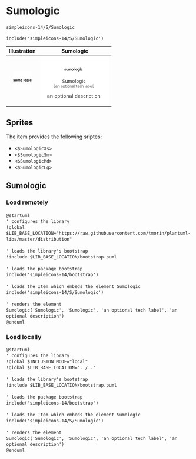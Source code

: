 # Sumologic


```text
simpleicons-14/S/Sumologic
```

```text
include('simpleicons-14/S/Sumologic')
```



| Illustration | Sumologic |
| :---: | :---: |
| ![illustration for Illustration](../../simpleicons-14/S/Sumologic.png) | ![illustration for Sumologic](../../simpleicons-14/S/Sumologic.Local.png) |



## Sprites
The item provides the following sriptes:

- `<$SumologicXs>`
- `<$SumologicSm>`
- `<$SumologicMd>`
- `<$SumologicLg>`





## Sumologic

### Load remotely
```plantuml
@startuml
' configures the library
!global $LIB_BASE_LOCATION="https://raw.githubusercontent.com/tmorin/plantuml-libs/master/distribution"

' loads the library's bootstrap
!include $LIB_BASE_LOCATION/bootstrap.puml

' loads the package bootstrap
include('simpleicons-14/bootstrap')

' loads the Item which embeds the element Sumologic
include('simpleicons-14/S/Sumologic')

' renders the element
Sumologic('Sumologic', 'Sumologic', 'an optional tech label', 'an optional description')
@enduml
```

### Load locally
```plantuml
@startuml
' configures the library
!global $INCLUSION_MODE="local"
!global $LIB_BASE_LOCATION="../.."

' loads the library's bootstrap
!include $LIB_BASE_LOCATION/bootstrap.puml

' loads the package bootstrap
include('simpleicons-14/bootstrap')

' loads the Item which embeds the element Sumologic
include('simpleicons-14/S/Sumologic')

' renders the element
Sumologic('Sumologic', 'Sumologic', 'an optional tech label', 'an optional description')
@enduml
```

